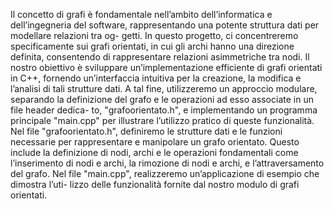 Il concetto di grafi è fondamentale nell’ambito dell’informatica e dell’ingegneria del software, rappresentando una potente struttura dati per modellare relazioni tra og- getti. In questo progetto, ci concentreremo specificamente sui grafi orientati, in cui gli archi hanno una direzione definita, consentendo di rappresentare relazioni asimmetriche tra nodi.
Il nostro obiettivo è sviluppare un’implementazione efficiente di grafi orientati in C++, fornendo un’interfaccia intuitiva per la creazione, la modifica e l’analisi di tali strutture dati. A tal fine, utilizzeremo un approccio modulare, separando la definizione del grafo e le operazioni ad esso associate in un file header dedica- to, "grafoorientato.h", e implementando un programma principale "main.cpp" per illustrare l’utilizzo pratico di queste funzionalità.
Nel file "grafoorientato.h", definiremo le strutture dati e le funzioni necessarie per rappresentare e manipolare un grafo orientato. Questo include la definizione di nodi, archi e le operazioni fondamentali come l’inserimento di nodi e archi, la rimozione di nodi e archi, e l’attraversamento del grafo.
Nel file "main.cpp", realizzeremo un’applicazione di esempio che dimostra l’uti- lizzo delle funzionalità fornite dal nostro modulo di grafi orientati.
